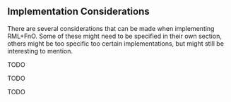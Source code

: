 ## Implementation Considerations

There are several considerations that can be made when implementing RML+FnO.
Some of these might need to be specified in their own section,
others might be too specific too certain implementations,
but might still be interesting to mention.

<p class="issue" data-number="8" data-format="markdown">
TODO
</p>

<p class="issue" data-number="9" data-format="markdown">
TODO
</p>

<p class="issue" data-number="10" data-format="markdown">
TODO
</p>
